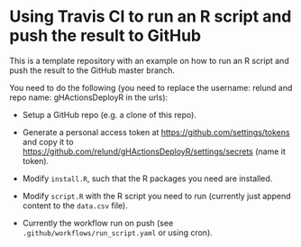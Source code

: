 # Using Travis CI to run an R script and push the result to GitHub

This is a template repository with an example on how to run an R script and push the result to 
the GitHub master branch. 

You need to do the following (you need to replace the username: relund and repo name: 
gHActionsDeployR in the urls):

- Setup a GitHub repo (e.g. a clone of this repo). 

- Generate a personal access token at https://github.com/settings/tokens and copy it to 
  https://github.com/relund/gHActionsDeployR/settings/secrets (name it token).
  
- Modify `install.R`, such that the R packages you need are installed.

- Modify `script.R` with the R script you need to run (currently just append content to the 
  `data.csv` file).

- Currently the workflow run on push (see `.github/workflows/run_script.yaml` or using cron).